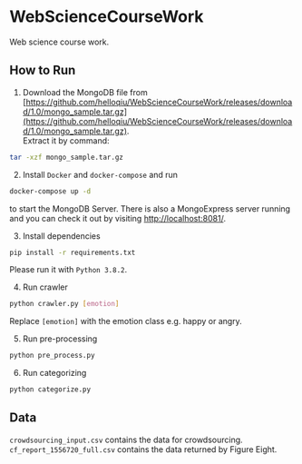 # WebScienceCourseWork
Web science course work.
## How to Run
1. Download the MongoDB file from [https://github.com/helloqiu/WebScienceCourseWork/releases/download/1.0/mongo_sample.tar.gz](https://github.com/helloqiu/WebScienceCourseWork/releases/download/1.0/mongo_sample.tar.gz).  
Extract it by command:

``` bash
tar -xzf mongo_sample.tar.gz
```  

2. Install `Docker` and `docker-compose` and run
``` bash
docker-compose up -d
```
to start the MongoDB Server. There is also a MongoExpress server running and you can check it out by visiting [http://localhost:8081/](http://localhost:8081/).

3. Install dependencies
``` bash
pip install -r requirements.txt
```
Please run it with `Python 3.8.2`.

4. Run crawler
``` bash
python crawler.py [emotion]
```
Replace `[emotion]` with the emotion class e.g. happy or angry.

5. Run pre-processing
``` bash
python pre_process.py
```

6. Run categorizing
``` bash
python categorize.py
```

## Data
`crowdsourcing_input.csv` contains the data for crowdsourcing.  
`cf_report_1556720_full.csv` contains the data returned by Figure Eight.
